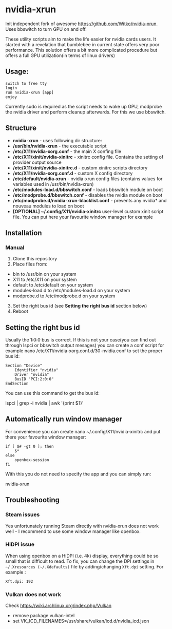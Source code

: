 # nvidia-xrun
Init independent fork of awesome https://github.com/Witko/nvidia-xrun. Uses bbswitch to turn GPU on and off.

These utility scripts aim to make the life easier for nvidia cards users. It started with a revelation that bumblebee in current state offers very poor performance. This solution offers a bit more complicated procedure but offers a full GPU utilization(in terms of linux drivers)
## Usage:

    switch to free tty
    login
    run nvidia-xrun [app]
    enjoy

Currently sudo is required as the script needs to wake up GPU, modprobe the nvidia driver and perform cleanup afterwards. For this we use bbswitch.
## Structure

* **nvidia-xrun** - uses following dir structure:
* **/usr/bin/nvidia-xrun** - the executable script
* **/etc/X11/nvidia-xorg.conf** - the main X confing file
* **/etc/X11/xinit/nvidia-xinitrc** - xinitrc config file. Contains the setting of provider output source
* **/etc/X11/xinit/nvidia-xinitrc.d** - custom xinitrc scripts directory
* **/etc/X11/nvidia-xorg.conf.d** - custom X config directory
* **/etc/default/nvidia-xrun** - nvidia-xrun config files (contains values for variables used in /usr/bin/nvidia-xrun)
* **/etc/modules-load.d/bbswitch.conf** - loads bbswitch module on boot
* **/etc/modprobe.d/bbswitch.conf** - disables the nvidia module on boot
* **/etc/modprobe.d/nvidia-xrun-blacklist.conf** - prevents any nvidia* and nouveau modules to load on boot 
* **[OPTIONAL] ~/.config/X11/nvidia-xinitrc** user-level custom xinit script file. You can put here your favourite window manager for example

## Installation
### Manual
1. Clone this repository
2. Place files from:
* bin to /usr/bin on your system
* X11 to /etc/X11 on your system 
* default to /etc/default on your system
* modules-load.d to /etc/modules-load.d on your system
* modprobe.d to /etc/modprobe.d on your system
3. Set the right bus id (see **Setting the right bus id** section below)
4. Reboot

## Setting the right bus id

Usually the 1:0:0 bus is correct. If this is not your case(you can find out through lspci or bbswitch output mesages) you can create a conf script for example nano /etc/X11/nvidia-xorg.conf.d/30-nvidia.conf to set the proper bus id:

    Section "Device"
        Identifier "nvidia"
        Driver "nvidia"
        BusID "PCI:2:0:0"
    EndSection

You can use this command to get the bus id:

lspci | grep -i nvidia | awk '{print $1}'

## Automatically run window manager

For convenience you can create nano ~/.config/X11/nvidia-xinitrc and put there your favourite window manager:

    if [ $# -gt 0 ]; then
        $*
    else
        openbox-session
    fi

With this you do not need to specify the app and you can simply run:

nvidia-xrun

## Troubleshooting
### Steam issues
Yes unfortunately running Steam directly with nvidia-xrun does not work well - I recommend to use some window manager like openbox.

### HiDPI issue
When using openbox on a HiDPI (i.e. 4k) display, everything could be so small that is difficult to read.
To fix, you can change the DPI settings in `~/.Xresources (~/.Xdefaults)` file by adding/changing `Xft.dpi` setting. For example :

```
Xft.dpi: 192
```

### Vulkan does not work
Check https://wiki.archlinux.org/index.php/Vulkan
* remove package vulkan-intel
* set VK_ICD_FILENAMES=/usr/share/vulkan/icd.d/nvidia_icd.json

